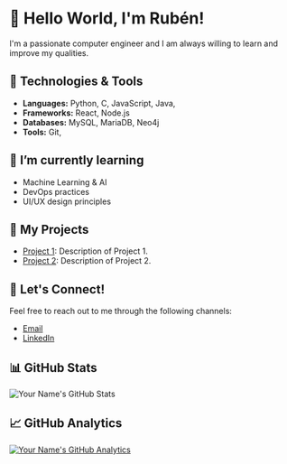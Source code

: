 # 👋 Hello World, I'm Rubén!

I'm a passionate computer engineer and I am always willing to learn and improve my qualities.

## 🔧 Technologies & Tools
- **Languages:** Python, C, JavaScript, Java, 
- **Frameworks:** React, Node.js
- **Databases:** MySQL, MariaDB, Neo4j
- **Tools:** Git, 

## 🌱 I’m currently learning
- Machine Learning & AI
- DevOps practices
- UI/UX design principles

## 🚀 My Projects
- [Project 1](https://github.com/your_username/project-1): Description of Project 1.
- [Project 2](https://github.com/your_username/project-2): Description of Project 2.

## 💬 Let's Connect!
Feel free to reach out to me through the following channels:

- [Email](mailto:nebur.rlm@gmail.com)
- [LinkedIn](www.linkedin.com/in/nebur-lopez-martinez-b10576139)

## 📊 GitHub Stats
![Your Name's GitHub Stats](https://github-readme-stats.vercel.app/api?username=NeburRLM&show_icons=true&theme=radical)

## 📈 GitHub Analytics
[![Your Name's GitHub Analytics](https://github-profile-summary-cards.vercel.app/api/cards/profile-details?username=NeburRLM&theme=github_dark)](https://github.com/vn7n24fzkq/github-profile-summary-cards)
